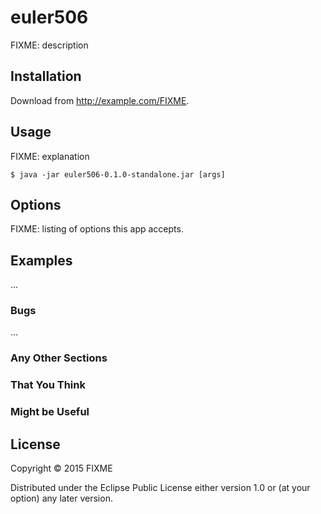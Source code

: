# euler506

FIXME: description

## Installation

Download from http://example.com/FIXME.

## Usage

FIXME: explanation

    $ java -jar euler506-0.1.0-standalone.jar [args]

## Options

FIXME: listing of options this app accepts.

## Examples

...

### Bugs

...

### Any Other Sections
### That You Think
### Might be Useful

## License

Copyright © 2015 FIXME

Distributed under the Eclipse Public License either version 1.0 or (at
your option) any later version.
